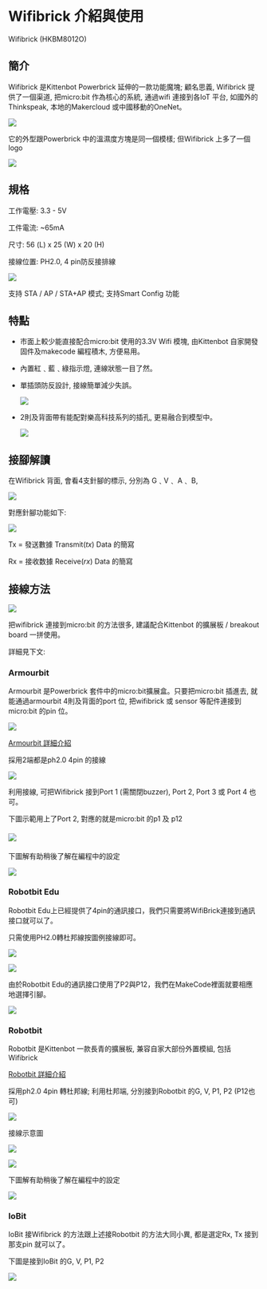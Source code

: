 # Wifibrick 介紹與使用

Wifibrick (HKBM8012O)

## 簡介

Wifibrick 是Kittenbot Powerbrick 延伸的一款功能魔塊; 顧名思義, Wifibrick 提供了一個渠道, 把micro:bit 作為核心的系統, 通過wifi 連接到各IoT 平台, 如國外的Thinkspeak, 本地的Makercloud 或中國移動的OneNet。

 ![](./introimage/wifi-01-1.png)



它的外型跟Powerbrick 中的溫濕度方塊是同一個模樣; 但Wifibrick 上多了一個logo

 ![](./introimage/wifi-02.png)



## 規格	

工作電壓:  3.3 - 5V  

工件電流:  ~65mA

尺寸: 56 (L) x 25 (W) x 20 (H)

接線位置: PH2.0, 4 pin防反接排線

 ![](./introimage/wifi-05-1.png)

支持 STA / AP / STA+AP 模式; 支持Smart Config 功能



## 特點	

- 巿面上較少能直接配合micro:bit 使用的3.3V Wifi 模塊, 由Kittenbot 自家開發固件及makecode 編程積木, 方便易用。

- 內置紅﹑藍﹑綠指示燈, 連線狀態一目了然。

- 單插頭防反設計, 接線簡單減少失誤。

     ![](./introimage/wifi-04-1.png)

- 2則及背面帶有能配對樂高科技系列的插孔, 更易融合到模型中。

     ![](./introimage/wifi-09-1.png)



## 接腳解讀

在Wifibrick 背面, 會看4支針腳的標示, 分別為 G﹑V﹑ A﹑ B, 

 ![](./introimage/wifi-22-1.png)

對應針腳功能如下:

 ![](./introimage/wifi-23-1.png)

Tx = 發送數據 Transmit(*tx*) Data 的簡寫

Rx = 接收数據 Receive(*rx*) Data 的簡寫



## 接線方法

 ![](./introimage/wifi-06-1.png)



把wifibrick 連接到micro:bit 的方法很多, 建議配合Kittenbot 的擴展板 / breakout board 一拼使用。

詳細見下文:



### Armourbit

Armourbit 是Powerbrick 套件中的micro:bit擴展盒。只要把micro:bit 插進去, 就能通過armourbit 4則及背面的port 位, 把wifibrick 或 sensor 等配件連接到micro:bit 的pin 位。

 ![](./introimage/wifi-07-1.png)

[Armourbit 詳細介紹](https://kittenbothk.readthedocs.io/en/latest/Microbit%20eboard/Armourbit.html)



採用2端都是ph2.0 4pin 的接線

 ![](./introimage/wifi-08-1.png)

利用接線, 可把Wifibrick 接到Port 1 (需關閉buzzer), Port 2, Port 3 或 Port 4 也可。

下圖示範用上了Port 2, 對應的就是micro:bit 的p1 及 p12

#### ![](./introimage/wifi-13-1.png)

下圖解有助稍後了解在編程中的設定

 ![](./introimage/wifi-12-1.png)

### Robotbit Edu

Robotbit Edu上已經提供了4pin的通訊接口，我們只需要將WifiBrick連接到通訊接口就可以了。

只需使用PH2.0轉杜邦線按圖例接線即可。

![](./introimage/wifi-16-1.png)

![](./introimage/edu1.png)

由於Robotbit Edu的通訊接口使用了P2與P12，我們在MakeCode裡面就要相應地選擇引腳。

![](./introimage/edu2.png)

### Robotbit

Robotbit 是Kittenbot 一款長青的擴展板, 兼容自家大部份外置模組, 包括Wifibrick

[Robotbit 詳細介紹](https://kittenbothk.readthedocs.io/en/latest/Microbit%20eboard/Robotbitfull.html#)

採用ph2.0 4pin 轉杜邦線; 利用杜邦端, 分別接到Robotbit 的G, V, P1, P2 (P12也可)

 ![](./introimage/wifi-16-1.png)



接線示意圖

 ![](./introimage/wifi-20-1.png)

 ![](./introimage/wifi-19-1.png)



下圖解有助稍後了解在編程中的設定

 ![](./introimage/wifi-18-1.png)





### IoBit

IoBit 接Wifibrick 的方法跟上述接Robotbit 的方法大同小異, 都是選定Rx, Tx 接到那支pin 就可以了。

下圖是接到IoBit 的G, V, P1, P2

 ![](./introimage/wifi-21-1.png)










